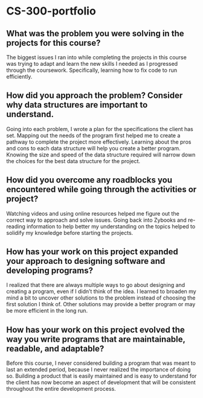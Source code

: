 # CS-300-portfolio

## What was the problem you were solving in the projects for this course?
The biggest issues I ran into while completing the projects in this course was trying to adapt and learn the new skills I needed as I progressed through the coursework. Specifically, learning how to fix code to run efficiently.
## How did you approach the problem? Consider why data structures are important to understand.
Going into each problem, I wrote a plan for the specifications the client has set.  Mapping out the needs of the program first helped me to create a pathway to complete the project more effectively. Learning about the pros and cons to each data structure will help you create a better program. Knowing the size and speed of the data structure required will narrow down the choices for the best data structure for the project. 
## How did you overcome any roadblocks you encountered while going through the activities or project?
Watching videos and using online resources helped me figure out the correct way to approach and solve issues. Going back into Zybooks and re-reading information to help better my understanding on the topics helped to solidify my knowledge before starting the projects. 
## How has your work on this project expanded your approach to designing software and developing programs?
I realized that there are always multiple ways to go about designing and creating a program, even if I didn’t think of the idea. I learned to broaden my mind a bit to uncover other solutions to the problem instead of choosing the first solution I think of. Other solutions may provide a better program or may be more efficient in the long run.
## How has your work on this project evolved the way you write programs that are maintainable, readable, and adaptable?
Before this course, I never considered building a program that was meant to last an extended period, because I never realized the importance of doing so. Building a product that is easily maintained and is easy to understand for the client has now become an aspect of development that will be consistent throughout the entire development process. 
